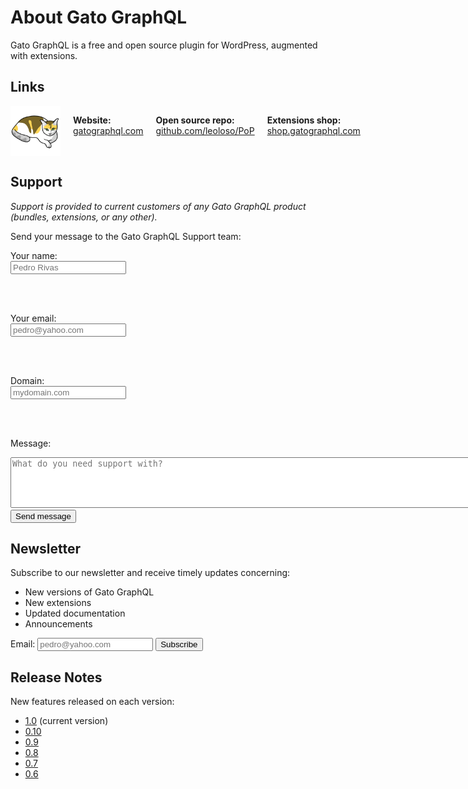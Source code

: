 # About Gato GraphQL

Gato GraphQL is a free and open source plugin for WordPress, augmented with extensions.

## Links

<div style="display: flex; gap: 10px; margin-top: 10px;">

<img src="../../../assets/img/logos/GatoGraphQL-logo-suki.png" style="height: 80px;">

<p markdown=1>

**Website:** [gatographql.com](https://gatographql.com)

<br/>

**Open source repo:** [github.com/leoloso/PoP](https://github.com/leoloso/PoP)

<br/>

**Extensions shop:** [shop.gatographql.com](https://github.com/leoloso/PoP)

</p>

</div>

## Support

<div class="hide-for-customers" markdown=1>

_Support is provided to current customers of any Gato GraphQL product (bundles, extensions, or any other)._

</div>

<div class="show-for-customers" markdown=1>

Send your message to the Gato GraphQL Support team:

<form action="https://gatographql.com/thank-you" method="POST" name="contact" target="_blank">
  <input type="hidden" name="form-name" value="contact" />

  <label for="field-name">Your name:</label>
  <br/>
  <input
    type="text"
    name="name"
    id="field-name"
    required=""
    aria-required="true"
    placeholder="Pedro Rivas"
    autocomplete="name"
    autocorrect="off"
    autocapitalize="none"
  />

  <br/><br/>

  <label for="field-email">Your email:</label>
  <br/>
  <input
    type="email"
    name="email"
    id="field-email"
    required=""
    aria-required="true"
    placeholder="pedro@yahoo.com"
    autocomplete="email"
  />

  <br/><br/>

  <label for="field-domain">Domain:</label>
  <br/>
  <input
    type="text"
    name="domain"
    id="field-domain"
    required=""
    aria-required="true"
    placeholder="mydomain.com"
    autocomplete="domain"
  />

  <br/><br/>

  <label for="field-message">Message:</label>
  <br/>
  <textarea
    id="field-message"
    name="message"
    rows="5"
    cols="100"
    placeholder="What do you need support with?"
    required=""
    aria-required="true"
    spellcheck="true"
    autocapitalize="sentences"
  ></textarea>
  
  <br/>

  <button type="submit" class="button">
    Send message
  </button>
</form>

</div>

## Newsletter

Subscribe to our newsletter and receive timely updates concerning:

- New versions of Gato GraphQL
- New extensions
- Updated documentation
- Announcements

<form action="https://graphql-api.us7.list-manage.com/subscribe/post?u=0dc2e614635ab3af220b3a78c&amp;id=bdfd6885fe" method="POST" name="mc-embedded-subscribe-form" target="_blank">
  <label for="field-EMAIL">Email:</label>
  <input type="email" name="EMAIL" id="field-EMAIL" required="" aria-required="true" placeholder="pedro@yahoo.com" autocomplete="email">
  <button type="submit" class="button">Subscribe</button>
</form>

## Release Notes

New features released on each version:

- [1.0](../../release-notes/1.0/en.md) (current version)
- [0.10](../../release-notes/0.10/en.md)
- [0.9](../../release-notes/0.9/en.md)
- [0.8](../../release-notes/0.8/en.md)
- [0.7](../../release-notes/0.7/en.md)
- [0.6](../../release-notes/0.6/en.md)
